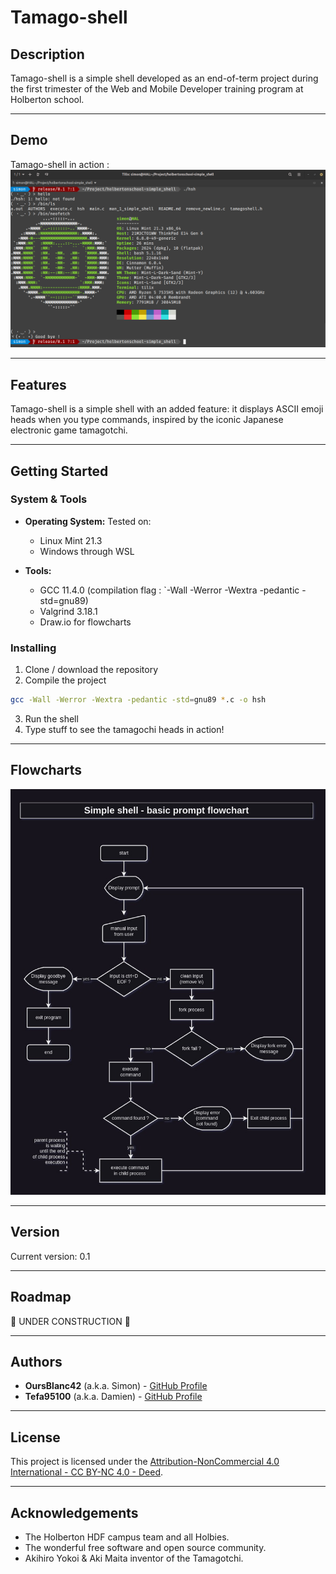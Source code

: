 # Tamago-shell

## Description

Tamago-shell is a simple shell developed as an end-of-term project during the first trimester of the Web and Mobile Developer training program at Holberton school.

---

## Demo
Tamago-shell in action :
![Tamago-shell Screenshot](docs/images/screenshot.png)


---

## Features

Tamago-shell is a simple shell with an added feature: it displays ASCII emoji heads when you type commands, inspired by the iconic Japanese electronic game tamagotchi.

---

## Getting Started

### System & Tools
- **Operating System:** Tested on:
    - Linux Mint 21.3
    - Windows through WSL

- **Tools:** 
    - GCC 11.4.0  (compilation flag : `-Wall -Werror -Wextra -pedantic -std=gnu89)
    - Valgrind 3.18.1
    - Draw.io for flowcharts

### Installing
 1. Clone / download the repository
 2. Compile the project
```bash
gcc -Wall -Werror -Wextra -pedantic -std=gnu89 *.c -o hsh
```
3. Run the shell
4. Type stuff to see the tamagochi heads in action!


---

## Flowcharts
![Tamago-shell v0.1 Flowchart](docs/flowcharts/tamagoshell_v0-1.jpg)

---

## Version
Current version: 0.1


---

## Roadmap
🚧 UNDER CONSTRUCTION 🚧

---

## Authors

- **OursBlanc42** (a.k.a. Simon) - [GitHub Profile](https://github.com/oursblanc42)
- **Tefa95100** (a.k.a. Damien) - [GitHub Profile](https://github.com/tefa95100)

---

## License
This project is licensed under the [Attribution-NonCommercial 4.0 International - CC BY-NC 4.0 - Deed](https://creativecommons.org/licenses/by-nc/4.0/).

---

## Acknowledgements
- The Holberton HDF campus team and all Holbies.
- The wonderful free software and open source community.
- Akihiro Yokoi & Aki Maita inventor of the Tamagotchi.





